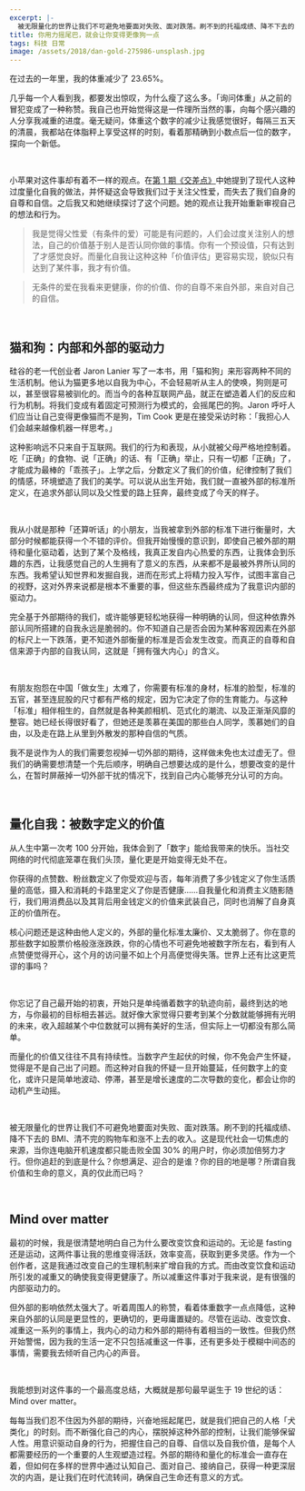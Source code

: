 ```yaml
---
excerpt: |-
  被无限量化的世界让我们不可避免地要面对失败、面对跌落。刷不到的托福成绩、降不下去的 BMI、清不完的购物车和涨不上去的收入。这是现代社会一切焦虑的来源，当你连电脑开机速度都只能击败全国 30% 的用户时，你必须加倍努力才行。但你追赶的到底是什么？你想满足、迎合的是谁？你的目的地是哪？所谓自我价值和生命的意义，真的仅此而已吗？
title: 你用力摇尾巴，就会让你变得更像狗一点
tags: 科技 日常
image: /assets/2018/dan-gold-275986-unsplash.jpg
---
```


在过去的一年里，我的体重减少了 23.65%。

几乎每一个人看到我，都要发出惊叹，为什么瘦了这么多。「询问体重」从之前的冒犯变成了一种称赞。我自己也开始觉得这是一件理所当然的事，向每个感兴趣的人分享我减重的进度。毫无疑问，体重这个数字的减少让我感觉很好，每隔三五天的清晨，我都站在体脂秤上享受这样的时刻，看着那精确到小数点后一位的数字，探向一个新低。

<br>

小苹果对这件事却有着不一样的观点。在[第 1 期《交差点》](http://jiaocha.io/1/)中她提到了现代人这种过度量化自我的做法，并怀疑这会导致我们过于关注父性爱，而失去了我们自身的自尊和自信。之后我又和她继续探讨了这个问题。她的观点让我开始重新审视自己的想法和行为。

> 我是觉得父性爱（有条件的爱）可能是有问题的，人们会过度关注别人的想法，自己的价值基于别人是否认同你做的事情。你有一个预设值，只有达到了才感觉良好。而量化自我让这种这种「价值评估」更容易实现，貌似只有达到了某件事，我才有价值。

> 无条件的爱在我看来更健康，你的价值、你的自尊不来自外部，来自对自己的自信。

<br>

## 猫和狗：内部和外部的驱动力
硅谷的老一代创业者 Jaron Lanier 写了一本书，用「猫和狗」来形容两种不同的生活机制。他认为猫更多地以自我为中心，不会轻易听从主人的使唤，狗则是可以，甚至很容易被驯化的。而当今的各种互联网产品，就正在塑造着人们的反应和行为机制。将我们变成有着固定可预测行为模式的，会摇尾巴的狗。Jaron 呼吁人们应当让自己变得更像猫而不是狗，Tim Cook 更是在接受采访时称：「我担心人们会越来越像机器一样思考。」

这种影响远不只来自于互联网。我们的行为和表现，从小就被父母严格地控制着。吃「正确」的食物、说「正确」的话、有「正确」举止，只有一切都「正确」了，才能成为最棒的「乖孩子」。上学之后，分数定义了我们的价值，纪律控制了我们的情感，环境塑造了我们的美学。可以说从出生开始，我们就一直被外部的标准所定义，在追求外部认同以及父性爱的路上狂奔，最终变成了今天的样子。

<br>

我从小就是那种「还算听话」的小朋友，当我被拿到外部的标准下进行衡量时，大部分时候都能获得一个不错的评价。但我开始慢慢的意识到，即使自己被外部的期待和量化驱动着，达到了某个及格线，我真正发自内心热爱的东西，让我体会到乐趣的东西，让我感觉自己的人生拥有了意义的东西，从来都不是最被外界所认同的东西。我希望认知世界和发掘自我，进而在形式上将精力投入写作，试图丰富自己的视野，这对外界来说都是根本不重要的事，但这些东西最终成为了我意识内部的驱动力。

完全基于外部期待的我们，或许能够更轻松地获得一种明确的认同，但这种依靠外部认同所搭建的自我永远是脆弱的。你不知道自己是否会因为某种客观因素在外部的标尺上一下跌落，更不知道外部衡量的标准是否会发生改变。而真正的自尊和自信来源于内部的自我认同，这就是「拥有强大内心」的含义。

<br>

有朋友抱怨在中国「做女生」太难了，你需要有标准的身材，标准的脸型，标准的五官，甚至连屁股的尺寸都有严格的规定，因为它决定了你的生育能力。与这种「标准」相伴相生的，自然就是各种美颜相机、范式化的潮流、以及正渐渐风靡的整容。她已经长得很好看了，但她还是羡慕在美国的那些白人同学，羡慕她们的自由，以及走在路上从里到外散发的那种自信的气质。

我不是说作为人的我们需要忽视掉一切外部的期待，这样做未免也太过虚无了。但我们的确需要想清楚一个先后顺序，明确自己想要达成的是什么，想要改变的是什么，在暂时屏蔽掉一切外部干扰的情况下，找到自己内心能够充分认可的方向。

<br>

## 量化自我：被数字定义的价值
从人生中第一次考 100 分开始，我体会到了「数字」能给我带来的快乐。当社交网络的时代彻底笼罩在我们头顶，量化更是开始变得无处不在。

你获得的点赞数、粉丝数定义了你受欢迎与否，每年消费了多少钱定义了你生活质量的高低，摄入和消耗的卡路里定义了你是否健康……自我量化和消费主义随影随行，我们用消费品以及其背后用金钱定义的价值来武装自己，同时也消解了自身真正的价值所在。

核心问题还是这种由他人定义的，外部的量化标准太廉价、又太脆弱了。你在意的那些数字如股票价格般涨涨跌跌，你的心情也不可避免地被数字所左右，看到有人点赞便觉得开心，这个月的访问量不如上个月高便觉得失落。世界上还有比这更荒谬的事吗？

<br>

你忘记了自己最开始的初衷，开始只是单纯循着数字的轨迹向前，最终到达的地方，与你最初的目标相去甚远。就好像大家觉得只要考到某个分数就能够拥有光明的未来，收入超越某个中位数就可以拥有美好的生活，但实际上一切都没有那么简单。

而量化的价值又往往不具有持续性。当数字产生起伏的时候，你不免会产生怀疑，觉得是不是自己出了问题。而这种对自我的怀疑一旦开始蔓延，任何数字上的变化，或许只是简单地波动、停滞，甚至是增长速度的二次导数的变化，都会让你的动机产生动摇。

<br>

被无限量化的世界让我们不可避免地要面对失败、面对跌落。刷不到的托福成绩、降不下去的 BMI、清不完的购物车和涨不上去的收入。这是现代社会一切焦虑的来源，当你连电脑开机速度都只能击败全国 30% 的用户时，你必须加倍努力才行。但你追赶的到底是什么？你想满足、迎合的是谁？你的目的地是哪？所谓自我价值和生命的意义，真的仅此而已吗？

<br>

## Mind over matter
最初的时候，我是很清楚地明白自己为什么要改变饮食和运动的。无论是 fasting 还是运动，这两件事让我的思维变得活跃，效率变高，获取到更多灵感。作为一个创作者，这是我通过改变自己的生理机制来扩增自我的方式。而由改变饮食和运动所引发的减重又的确使我变得更健康了。所以减重这件事对于我来说，是有很强的内部驱动力的。

但外部的影响依然太强大了。听着周围人的称赞，看着体重数字一点点降低，这种来自外部的认同是更显性的，更确切的，更毋庸置疑的。尽管在运动、改变饮食、减重这一系列的事情上，我内心的动力和外部的期待有着相当的一致性。但我仍然开始警惕，因为我的生活一定不只包括减重这一件事，还有更多处于模糊中间态的事情，需要我去倾听自己内心的声音。

<br>

我能想到对这件事的一个最高度总结，大概就是那句最早诞生于 19 世纪的话：Mind over matter。

每每当我们忍不住因为外部的期待，兴奋地摇起尾巴，就是我们把自己的人格「犬类化」的时刻。而不断强化自己的内心，摆脱掉这种外部的控制，让我们能够保留人性。用意识驱动自身的行为，把握住自己的自尊、自信以及自我价值，是每个人都需要经历的一个重要的人生观塑造过程。外部的期待和量化的标准会一直存在着，但如何在多样的世界中通过认知自己、面对自己、接纳自己，获得一种更深层次的内涵，是让我们在时代流转间，确保自己生命还有意义的方式。
